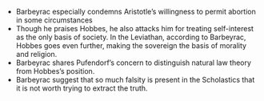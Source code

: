 - Barbeyrac especially condemns Aristotle’s willingness to permit abortion in some circumstances
- Though he praises Hobbes, he also attacks him for treating self-interest as the only basis of society. In the Leviathan, according to Barbeyrac, Hobbes goes even further, making the sovereign the basis of morality and religion.
- Barbeyrac shares Pufendorf’s concern to distinguish natural law theory from Hobbes’s position. 
- Barbeyrac suggest that so much falsity is present in the Scholastics that it is not worth trying to extract the truth.